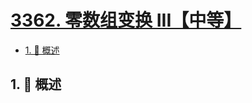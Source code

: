 # [3362. 零数组变换 III【中等】](https://github.com/tnotesjs/TNotes.leetcode/tree/main/notes/3362.%20%E9%9B%B6%E6%95%B0%E7%BB%84%E5%8F%98%E6%8D%A2%20III%E3%80%90%E4%B8%AD%E7%AD%89%E3%80%91)

<!-- region:toc -->

- [1. 📝 概述](#1--概述)

<!-- endregion:toc -->

## 1. 📝 概述
